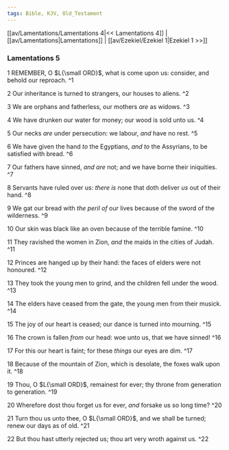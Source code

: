 ```yaml
---
tags: Bible, KJV, Old_Testament
---
```


[[av/Lamentations/Lamentations 4|<< Lamentations 4]] | [[av/Lamentations|Lamentations]] | [[av/Ezekiel/Ezekiel 1|Ezekiel 1 >>]]

### Lamentations 5

1 REMEMBER, O $L{\small ORD}$, what is come upon us: consider, and behold our reproach. ^1

2 Our inheritance is turned to strangers, our houses to aliens. ^2

3 We are orphans and fatherless, our mothers _are_ as widows. ^3

4 We have drunken our water for money; our wood is sold unto us. ^4

5 Our necks _are_ under persecution: we labour, _and_ have no rest. ^5

6 We have given the hand _to_ the Egyptians, _and_ _to_ the Assyrians, to be satisfied with bread. ^6

7 Our fathers have sinned, _and_ _are_ not; and we have borne their iniquities. ^7

8 Servants have ruled over us: _there_ _is_ none that doth deliver _us_ out of their hand. ^8

9 We gat our bread with _the_ _peril_ _of_ our lives because of the sword of the wilderness. ^9

10 Our skin was black like an oven because of the terrible famine. ^10

11 They ravished the women in Zion, _and_ the maids in the cities of Judah. ^11

12 Princes are hanged up by their hand: the faces of elders were not honoured. ^12

13 They took the young men to grind, and the children fell under the wood. ^13

14 The elders have ceased from the gate, the young men from their musick. ^14

15 The joy of our heart is ceased; our dance is turned into mourning. ^15

16 The crown is fallen _from_ our head: woe unto us, that we have sinned! ^16

17 For this our heart is faint; for these _things_ our eyes are dim. ^17

18 Because of the mountain of Zion, which is desolate, the foxes walk upon it. ^18

19 Thou, O $L{\small ORD}$, remainest for ever; thy throne from generation to generation. ^19

20 Wherefore dost thou forget us for ever, _and_ forsake us so long time? ^20

21 Turn thou us unto thee, O $L{\small ORD}$, and we shall be turned; renew our days as of old. ^21

22 But thou hast utterly rejected us; thou art very wroth against us. ^22
